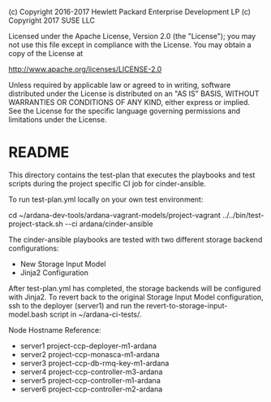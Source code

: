 
(c) Copyright 2016-2017 Hewlett Packard Enterprise Development LP
(c) Copyright 2017 SUSE LLC

Licensed under the Apache License, Version 2.0 (the "License"); you may
not use this file except in compliance with the License. You may obtain
a copy of the License at

http://www.apache.org/licenses/LICENSE-2.0

Unless required by applicable law or agreed to in writing, software
distributed under the License is distributed on an "AS IS" BASIS, WITHOUT
WARRANTIES OR CONDITIONS OF ANY KIND, either express or implied. See the
License for the specific language governing permissions and limitations
under the License.


README
======

This directory contains the test-plan that executes the playbooks and test
scripts during the project specific CI job for cinder-ansible.

To run test-plan.yml locally on your own test environment:

cd ~/ardana-dev-tools/ardana-vagrant-models/project-vagrant
../../bin/test-project-stack.sh --ci ardana/cinder-ansible

The cinder-ansible playbooks are tested with two different storage
backend configurations:
- New Storage Input Model
- Jinja2 Configuration

After test-plan.yml has completed, the storage backends will be
configured with Jinja2. To revert back to the original Storage Input
Model configuration, ssh to the deployer (server1) and run the
revert-to-storage-input-model.bash script in ~/ardana-ci-tests/.

Node Hostname Reference:
- server1     project-ccp-deployer-m1-ardana
- server2     project-ccp-monasca-m1-ardana
- server3     project-ccp-db-rmq-key-m1-ardana
- server4     project-ccp-controller-m3-ardana
- server5     project-ccp-controller-m1-ardana
- server6     project-ccp-controller-m2-ardana
